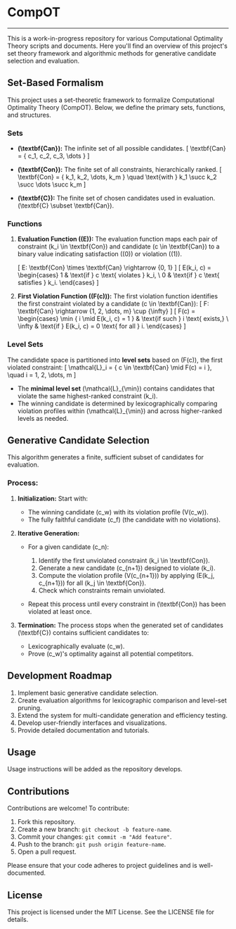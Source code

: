# CompOT
----

This is a work-in-progress repository for various Computational Optimality Theory scripts and documents. Here you'll find an overview of this project's set theory framework and algorithmic methods for generative candidate selection and evaluation.


## Set-Based Formalism

This project uses a set-theoretic framework to formalize Computational Optimality Theory (CompOT). Below, we define the primary sets, functions, and structures.

### Sets

- **\(\textbf{Can}\):** The infinite set of all possible candidates.
  \[
  \textbf{Can} = \{ c_1, c_2, c_3, \dots \}
  \]

- **\(\textbf{Con}\):** The finite set of all constraints, hierarchically ranked.
  \[
  \textbf{Con} = \{ k_1, k_2, \dots, k_m \} \quad \text{with } k_1 \succ k_2 \succ \dots \succ k_m
  \]

- **\(\textbf{C}\):** The finite set of chosen candidates used in evaluation. \(\textbf{C} \subset \textbf{Can}\).


### Functions

1. **Evaluation Function (\(E\)):**
   The evaluation function maps each pair of constraint \(k_i \in \textbf{Con}\) and candidate \(c \in \textbf{Can}\) to a binary value indicating satisfaction (\(0\)) or violation (\(1\)).

   \[
   E: \textbf{Con} \times \textbf{Can} \rightarrow \{0, 1\}
   \]
   \[
   E(k_i, c) =
   \begin{cases}
   1 & \text{if } c \text{ violates } k_i, \\
   0 & \text{if } c \text{ satisfies } k_i.
   \end{cases}
   \]

2. **First Violation Function (\(F(c)\)):**
   The first violation function identifies the first constraint violated by a candidate \(c \in \textbf{Can}\):
   \[
   F: \textbf{Can} \rightarrow \{1, 2, \dots, m\} \cup \{\infty\}
   \]
   \[
   F(c) =
   \begin{cases}
   \min \{ i \mid E(k_i, c) = 1 \} & \text{if such } i \text{ exists,} \\
   \infty & \text{if } E(k_i, c) = 0 \text{ for all } i.
   \end{cases}
   \]


### Level Sets

The candidate space is partitioned into **level sets** based on \(F(c)\), the first violated constraint:
\[
\mathcal{L}_i = \{ c \in \textbf{Can} \mid F(c) = i \}, \quad i = 1, 2, \dots, m
\]

- The **minimal level set** \(\mathcal{L}_{\min}\) contains candidates that violate the same highest-ranked constraint \(k_i\).
- The winning candidate is determined by lexicographically comparing violation profiles within \(\mathcal{L}_{\min}\) and across higher-ranked levels as needed.


## Generative Candidate Selection

This algorithm generates a finite, sufficient subset of candidates for evaluation.

### Process:

1. **Initialization:**
   Start with:
   - The winning candidate \(c_w\) with its violation profile \(V(c_w)\).
   - The fully faithful candidate \(c_f\) (the candidate with no violations).

2. **Iterative Generation:**
   - For a given candidate \(c_n\):
     1. Identify the first unviolated constraint \(k_i \in \textbf{Con}\).
     2. Generate a new candidate \(c_{n+1}\) designed to violate \(k_i\).
     3. Compute the violation profile \(V(c_{n+1})\) by applying \(E(k_j, c_{n+1})\) for all \(k_j \in \textbf{Con}\).
     4. Check which constraints remain unviolated.

   - Repeat this process until every constraint in \(\textbf{Con}\) has been violated at least once.

3. **Termination:**
   The process stops when the generated set of candidates \(\textbf{C}\) contains sufficient candidates to:
   - Lexicographically evaluate \(c_w\).
   - Prove \(c_w\)'s optimality against all potential competitors.



## Development Roadmap

1. Implement basic generative candidate selection.
2. Create evaluation algorithms for lexicographic comparison and level-set pruning.
3. Extend the system for multi-candidate generation and efficiency testing.
4. Develop user-friendly interfaces and visualizations.
5. Provide detailed documentation and tutorials.


## Usage

Usage instructions will be added as the repository develops.


## Contributions

Contributions are welcome! To contribute:

1. Fork this repository.
2. Create a new branch: `git checkout -b feature-name`.
3. Commit your changes: `git commit -m "Add feature"`.
4. Push to the branch: `git push origin feature-name`.
5. Open a pull request.

Please ensure that your code adheres to project guidelines and is well-documented.



## License

This project is licensed under the MIT License. See the LICENSE file for details.

